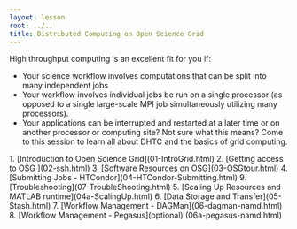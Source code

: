 ```yaml
---
layout: lesson
root: ../..
title: Distributed Computing on Open Science Grid
---
```



High throughput computing is an excellent fit for you if:

*    Your science workflow involves computations that can be split into many independent jobs
*    Your workflow involves individual jobs be run on a single processor (as opposed to a single large-scale MPI job simultaneously utilizing many processors).
*    Your applications can be interrupted and restarted at a later time or on another processor or computing site?
Not sure what this means? Come to this session to learn all about DHTC and the basics of grid computing. 

<div class="toc" markdown="1">
1.  [Introduction to Open Science Grid](01-IntroGrid.html)
2.  [Getting access to OSG ](02-ssh.html)
3.  [Software Resources on OSG](03-OSGtour.html)
4.  [Submitting Jobs  - HTCondor](04-HTCondor-Submitting.html)
9.  [Troubleshooting](07-TroubleShooting.html)
5.  [Scaling Up Resources and MATLAB runtime](04a-ScalingUp.html)
6.  [Data Storage and Transfer](05-Stash.html)
7.  [Workflow Management - DAGMan](06-dagman-namd.html)
8.  [Workflow Management - Pegasus](optional) (06a-pegasus-namd.html) 
</div>
